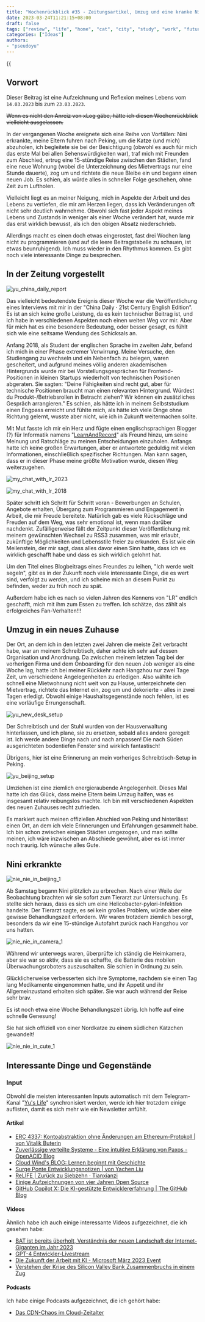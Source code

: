 ```yaml
---
title: "Wochenrückblick #35 - Zeitungsartikel, Umzug und eine kranke Nini"
date: 2023-03-24T11:21:15+08:00
draft: false
tags: ["review", "life", "home", "cat", "city", "study", "work", "future"]
categories: ["Ideas"]
authors:
- "pseudoyu"
---
```


{{<audio src="audios/dont_stop_the_clocks.mp3" caption="'Don't Stop the Clocks - King Gnu'" >}}

## Vorwort

Dieser Beitrag ist eine Aufzeichnung und Reflexion meines Lebens vom `14.03.2023` bis zum `23.03.2023`.

~~Wenn es nicht den Anreiz von xLog gäbe, hätte ich diesen Wochenrückblick vielleicht ausgelassen.~~

In der vergangenen Woche ereignete sich eine Reihe von Vorfällen: Nini erkrankte, meine Eltern fuhren nach Peking, um die Katze (und mich) abzuholen, ich begleitete sie bei der Besichtigung (obwohl es auch für mich das erste Mal bei allen Sehenswürdigkeiten war), traf mich mit Freunden zum Abschied, ertrug eine 15-stündige Reise zwischen den Städten, fand eine neue Wohnung (wobei die Unterzeichnung des Mietvertrags nur eine Stunde dauerte), zog um und richtete die neue Bleibe ein und begann einen neuen Job. Es schien, als würde alles in schneller Folge geschehen, ohne Zeit zum Luftholen.

Vielleicht liegt es an meiner Neigung, mich in Aspekte der Arbeit und des Lebens zu vertiefen, die mir am Herzen liegen, dass ich Veränderungen oft nicht sehr deutlich wahrnehme. Obwohl sich fast jeder Aspekt meines Lebens und Zustands in weniger als einer Woche verändert hat, wurde mir das erst wirklich bewusst, als ich den obigen Absatz niederschrieb.

Allerdings macht es einen doch etwas eingerostet, fast drei Wochen lang nicht zu programmieren (und auf die leere Beitragstabelle zu schauen, ist etwas beunruhigend). Ich muss wieder in den Rhythmus kommen. Es gibt noch viele interessante Dinge zu besprechen.

## In der Zeitung vorgestellt

![yu_china_daily_report](https://image.pseudoyu.com/images/yu_china_daily_report.png)

Das vielleicht bedeutendste Ereignis dieser Woche war die Veröffentlichung eines Interviews mit mir in der "China Daily · 21st Century English Edition". Es ist an sich keine große Leistung, da es kein technischer Beitrag ist, und ich habe in verschiedenen Aspekten noch einen weiten Weg vor mir. Aber für mich hat es eine besondere Bedeutung, oder besser gesagt, es fühlt sich wie eine seltsame Wendung des Schicksals an.

Anfang 2018, als Student der englischen Sprache im zweiten Jahr, befand ich mich in einer Phase extremer Verwirrung. Meine Versuche, den Studiengang zu wechseln und ein Nebenfach zu belegen, waren gescheitert, und aufgrund meines völlig anderen akademischen Hintergrunds wurde mir bei Vorstellungsgesprächen für Frontend-Positionen in kleinen Startups wiederholt von technischen Positionen abgeraten. Sie sagten: "Deine Fähigkeiten sind recht gut, aber für technische Positionen braucht man einen relevanten Hintergrund. Würdest du Produkt-/Betriebsrollen in Betracht ziehen? Wir können ein zusätzliches Gespräch arrangieren." Es schien, als hätte ich in meinem Selbststudium einen Engpass erreicht und fühlte mich, als hätte ich viele Dinge ohne Richtung gelernt, wusste aber nicht, wie ich in Zukunft weitermachen sollte.

Mit Mut fasste ich mir ein Herz und fügte einen englischsprachigen Blogger (?) für Informatik namens "[LearnAndRecord](https://weibo.com/learnandrecord)" als Freund hinzu, um seine Meinung und Ratschläge zu meinen Entscheidungen einzuholen. Anfangs hatte ich keine großen Erwartungen, aber er antwortete geduldig mit vielen Informationen, einschließlich spezifischer Richtungen. Man kann sagen, dass er in dieser Phase meine größte Motivation wurde, diesen Weg weiterzugehen.

![my_chat_with_lr_2023](https://image.pseudoyu.com/images/my_chat_with_lr_2023.png)

![my_chat_with_lr_2018](https://image.pseudoyu.com/images/my_chat_with_lr_2018.png)

Später schritt ich Schritt für Schritt voran - Bewerbungen an Schulen, Angebote erhalten, Übergang zum Programmieren und Engagement in Arbeit, die mir Freude bereitete. Natürlich gab es viele Rückschläge und Freuden auf dem Weg, was sehr emotional ist, wenn man darüber nachdenkt. Zufälligerweise fällt der Zeitpunkt dieser Veröffentlichung mit meinem gewünschten Wechsel zu RSS3 zusammen, was mir erlaubt, zukünftige Möglichkeiten und Lebensstile freier zu erkunden. Es ist wie ein Meilenstein, der mir sagt, dass alles davor einen Sinn hatte, dass ich es wirklich geschafft habe und dass es sich wirklich gelohnt hat.

Um den Titel eines Blogbeitrags eines Freundes zu leihen, "Ich werde weit segeln", gibt es in der Zukunft noch viele interessante Dinge, die es wert sind, verfolgt zu werden, und ich scheine mich an diesem Punkt zu befinden, weder zu früh noch zu spät.

Außerdem habe ich es nach so vielen Jahren des Kennens von "LR" endlich geschafft, mich mit ihm zum Essen zu treffen. Ich schätze, das zählt als erfolgreiches Fan-Verhalten!!!

## Umzug in ein neues Zuhause

Der Ort, an dem ich in den letzten zwei Jahren die meiste Zeit verbracht habe, war an meinem Schreibtisch, daher achte ich sehr auf dessen Organisation und Anordnung. Da zwischen meinem letzten Tag bei der vorherigen Firma und dem Onboarding für den neuen Job weniger als eine Woche lag, hatte ich bei meiner Rückkehr nach Hangzhou nur zwei Tage Zeit, um verschiedene Angelegenheiten zu erledigen. Also wählte ich schnell eine Mietwohnung nicht weit von zu Hause, unterzeichnete den Mietvertrag, richtete das Internet ein, zog um und dekorierte - alles in zwei Tagen erledigt. Obwohl einige Haushaltsgegenstände noch fehlen, ist es eine vorläufige Errungenschaft.

![yu_new_desk_setup](https://image.pseudoyu.com/images/yu_new_desk_setup.jpg)

Der Schreibtisch und der Stuhl wurden von der Hausverwaltung hinterlassen, und ich plane, sie zu ersetzen, sobald alles andere geregelt ist. Ich werde andere Dinge nach und nach anpassen! Die nach Süden ausgerichteten bodentiefen Fenster sind wirklich fantastisch!

Übrigens, hier ist eine Erinnerung an mein vorheriges Schreibtisch-Setup in Peking.

![yu_beijing_setup](https://image.pseudoyu.com/images/yu_beijing_setup.jpg)

Umziehen ist eine ziemlich energieraubende Angelegenheit. Dieses Mal hatte ich das Glück, dass meine Eltern beim Umzug halfen, was es insgesamt relativ reibungslos machte. Ich bin mit verschiedenen Aspekten des neuen Zuhauses recht zufrieden.

Es markiert auch meinen offiziellen Abschied von Peking und hinterlässt einen Ort, an dem ich viele Erinnerungen und Erfahrungen gesammelt habe. Ich bin schon zwischen einigen Städten umgezogen, und man sollte meinen, ich wäre inzwischen an Abschiede gewöhnt, aber es ist immer noch traurig. Ich wünsche alles Gute.

## Nini erkrankte

![nie_nie_in_beijing_1](https://image.pseudoyu.com/images/nie_nie_in_beijing_1.jpg)

Ab Samstag begann Nini plötzlich zu erbrechen. Nach einer Weile der Beobachtung brachten wir sie sofort zum Tierarzt zur Untersuchung. Es stellte sich heraus, dass es sich um eine Helicobacter-pylori-Infektion handelte. Der Tierarzt sagte, es sei kein großes Problem, würde aber eine gewisse Behandlungszeit erfordern. Wir waren trotzdem ziemlich besorgt, besonders da wir eine 15-stündige Autofahrt zurück nach Hangzhou vor uns hatten.

![nie_nie_in_camera_1](https://image.pseudoyu.com/images/nie_nie_in_camera_1.jpg)

Während wir unterwegs waren, überprüfte ich ständig die Heimkamera, aber sie war so aktiv, dass sie es schaffte, die Batterie des mobilen Überwachungsroboters auszuschalten. Sie schien in Ordnung zu sein.

Glücklicherweise verbesserten sich ihre Symptome, nachdem sie einen Tag lang Medikamente eingenommen hatte, und ihr Appetit und ihr Allgemeinzustand erholten sich später. Sie war auch während der Reise sehr brav.

Es ist noch etwa eine Woche Behandlungszeit übrig. Ich hoffe auf eine schnelle Genesung!

Sie hat sich offiziell von einer Nordkatze zu einem südlichen Kätzchen gewandelt!

![nie_nie_in_cute_1](https://image.pseudoyu.com/images/nie_nie_in_cute_1.jpg)

## Interessante Dinge und Gegenstände

### Input

Obwohl die meisten interessanten Inputs automatisch mit dem Telegram-Kanal "[Yu's Life](https://t.me/pseudoyulife)" synchronisiert werden, werde ich hier trotzdem einige auflisten, damit es sich mehr wie ein Newsletter anfühlt.

#### Artikel

- [ERC 4337: Kontoabstraktion ohne Änderungen am Ethereum-Protokoll | von Vitalik Buterin](https://medium.com/infinitism/erc-4337-account-abstraction-without-ethereum-protocol-changes-d75c9d94dc4a)
- [Zuverlässige verteilte Systeme - Eine intuitive Erklärung von Paxos - OpenACID Blog](https://blog.openacid.com/algo/paxos/)
- [Cloud Wind's BLOG: Lernen beginnt mit Geschichte](https://blog.codingnow.com/2007/12/history.html)
- [Surge Ponte Entwicklungsnotizen | von Yachen Liu](https://blankwonder.medium.com/surge-ponte-%E7%A0%94%E5%8F%91%E6%89%8B%E8%AE%B0-c145726fc07c)
- [ReLIFE | Zurück zu Siebzehn · Tianxianzi](https://tianxianzi.me/2023/03/19/relife/)
- [Einige Aufzeichnungen von vier Jahren Open Source](https://github.com/yihong0618/gitblog/issues/259)
- [GitHub Copilot X: Die KI-gestützte Entwicklererfahrung | The GitHub Blog](https://github.blog/2023-03-22-github-copilot-x-the-ai-powered-developer-experience/)

#### Videos

Ähnlich habe ich auch einige interessante Videos aufgezeichnet, die ich gesehen habe:

- [BAT ist bereits überholt, Verständnis der neuen Landschaft der Internet-Giganten im Jahr 2023](https://www.bilibili.com/video/BV1a84y1N7AT)
- [GPT-4 Entwickler-Livestream](https://www.youtube.com/watch?v=outcGtbnMuQ)
- [Die Zukunft der Arbeit mit KI - Microsoft März 2023 Event](https://www.youtube.com/watch?v=Bf-dbS9CcRU)
- [Verstehen der Krise des Silicon Valley Bank Zusammenbruchs in einem Zug](https://www.youtube.com/watch?v=vP45wBOQLS8)

#### Podcasts

Ich habe einige Podcasts aufgezeichnet, die ich gehört habe:

- [Das CDN-Chaos im Cloud-Zeitalter](https://www.listennotes.com/e/d3330b70a874476f9853489b74f4f635)
